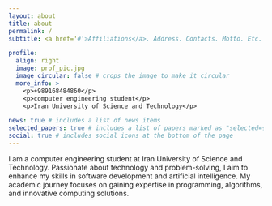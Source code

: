 ```yaml
---
layout: about
title: about
permalink: /
subtitle: <a href='#'>Affiliations</a>. Address. Contacts. Motto. Etc.

profile:
  align: right
  image: prof_pic.jpg
  image_circular: false # crops the image to make it circular
  more_info: >
    <p>+989168484860</p>
    <p>computer engineering student</p>
    <p>Iran University of Science and Technology</p>

news: true # includes a list of news items
selected_papers: true # includes a list of papers marked as "selected={true}"
social: true # includes social icons at the bottom of the page
---
```


I am a computer engineering student at Iran University of Science and Technology. Passionate about technology and problem-solving, I aim to enhance my skills in software development and artificial intelligence. My academic journey focuses on gaining expertise in programming, algorithms, and innovative computing solutions.
